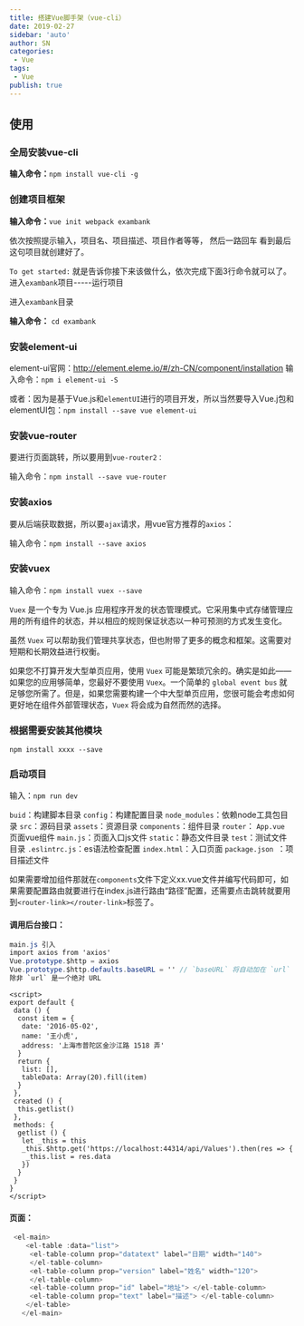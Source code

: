 ```yaml
---
title: 搭建Vue脚手架（vue-cli）
date: 2019-02-27
sidebar: 'auto'
author: SN
categories: 
 - Vue
tags:
 - Vue
publish: true
---
```


## 使用

### 全局安装vue-cli

**输入命令：**`npm install vue-cli -g`

### 创建项目框架

**输入命令：**`vue init webpack exambank`

依次按照提示输入，项目名、项目描述、项目作者等等，
然后一路回车 看到最后这句项目就创建好了。

`To get started:` 就是告诉你接下来该做什么，依次完成下面3行命令就可以了。进入`exambank`项目-----运行项目

进入`exambank`目录

**输入命令：** `cd exambank`


### 安装element-ui

element-ui官网：http://element.eleme.io/#/zh-CN/component/installation
输入命令：`npm i element-ui -S`

或者：因为是基于Vue.js和`elementUI`进行的项目开发，所以当然要导入Vue.j包和elementUI包：`npm install --save vue element-ui`



### 安装vue-router

要进行页面跳转，所以要用到`vue-router2：`

输入命令：`npm install --save vue-router`

### 安装axios

要从后端获取数据，所以要`ajax`请求，用vue官方推荐的`axios`：

输入命令：`npm install --save axios`


### 安装vuex


输入命令：`npm install vuex --save`

`Vuex` 是一个专为 Vue.js 应用程序开发的状态管理模式。它采用集中式存储管理应用的所有组件的状态，并以相应的规则保证状态以一种可预测的方式发生变化。

虽然 `Vuex` 可以帮助我们管理共享状态，但也附带了更多的概念和框架。这需要对短期和长期效益进行权衡。

如果您不打算开发大型单页应用，使用 `Vuex` 可能是繁琐冗余的。确实是如此——如果您的应用够简单，您最好不要使用 `Vuex`。一个简单的 `global event bus` 就足够您所需了。但是，如果您需要构建一个中大型单页应用，您很可能会考虑如何更好地在组件外部管理状态，`Vuex` 将会成为自然而然的选择。


### 根据需要安装其他模块

`npm install xxxx --save`

### 启动项目

输入：`npm run dev`

`buid`：构建脚本目录
`config`：构建配置目录
`node_modules`：依赖node工具包目录
`src`：源码目录
`assets`：资源目录
`components`：组件目录
`router`：
`App.vue` 页面vue组件
`main.js`：页面入口js文件
`static`：静态文件目录
`test`：测试文件目录
`.eslintrc.js`：es语法检查配置
`index.html`：入口页面
`package.json `：项目描述文件


如果需要增加组件那就在`components`文件下定义xx.vue文件并编写代码即可，如果需要配置路由就要进行在index.js进行路由“路径”配置，还需要点击跳转就要用到`<router-link></router-link>`标签了。



#### 调用后台接口：

```csharp
main.js 引入
import axios from 'axios'
Vue.prototype.$http = axios
Vue.prototype.$http.defaults.baseURL = '' // `baseURL` 将自动加在 `url` 前面，
除非 `url` 是一个绝对 URL
```


    <script>
    export default {
     data () {
      const item = {
       date: '2016-05-02',
       name: '王小虎',
       address: '上海市普陀区金沙江路 1518 弄'
      }
      return {
       list: [],
       tableData: Array(20).fill(item)
      }
     },
     created () {
      this.getlist()
     },
     methods: {
      getlist () {
       let _this = this
       _this.$http.get('https://localhost:44314/api/Values').then(res => {
        _this.list = res.data
       })
      }
     }
    }
    </script>





#### 页面：

```csharp
 <el-main>
    <el-table :data="list">
     <el-table-column prop="datatext" label="日期" width="140">
     </el-table-column>
     <el-table-column prop="version" label="姓名" width="120">
     </el-table-column>
     <el-table-column prop="id" label="地址"> </el-table-column>
     <el-table-column prop="text" label="描述"> </el-table-column>
    </el-table>
   </el-main>
```